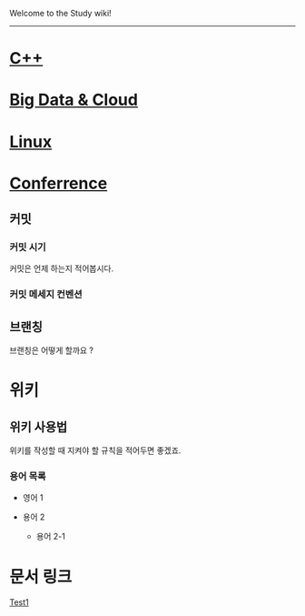 Welcome to the Study wiki!

-----

# [C++](https://github.com/icysword/Study/wiki/Cpp)

# [Big Data & Cloud](https://githjub.com/icysword/Study/wiki/BigData)

# [Linux](https://github.com/icysword/Study/wiki/Linux)

# [Conferrence](https://github.com/icysword/Study/wiki/Conferrence)

## 커밋

### 커밋 시기

커밋은 언제 하는지 적어봅시다.

### 커밋 메세지 컨벤션

## 브랜칭

브랜칭은 어떻게 할까요 ?

# 위키

## 위키 사용법

위키를 작성할 때 지켜야 할 규칙을 적어두면 좋겠죠.

### 용어 목록

* 영어 1

* 용어 2
    * 용어 2-1

# 문서 링크

[Test1](https://github.com/icysword/Study/wiki/Test1)